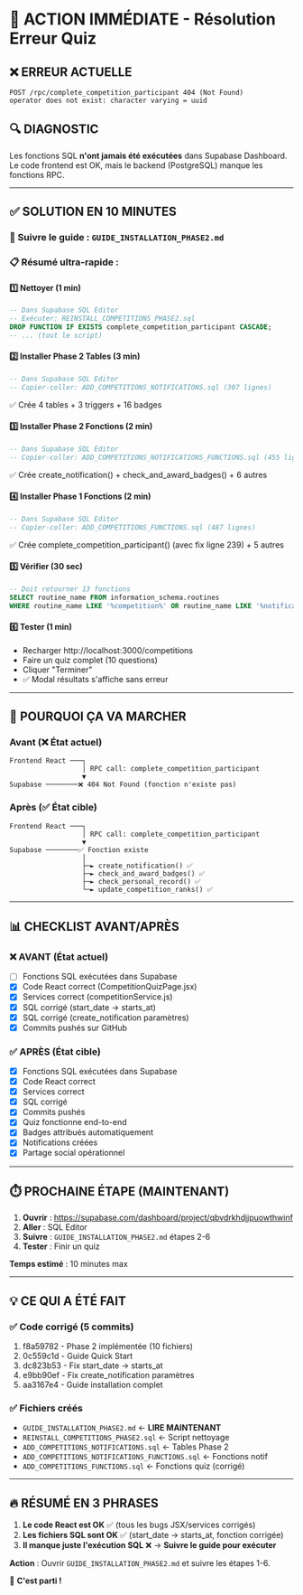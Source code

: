 # 🚨 ACTION IMMÉDIATE - Résolution Erreur Quiz

## ❌ ERREUR ACTUELLE
```
POST /rpc/complete_competition_participant 404 (Not Found)
operator does not exist: character varying = uuid
```

## 🔍 DIAGNOSTIC
Les fonctions SQL **n'ont jamais été exécutées** dans Supabase Dashboard.  
Le code frontend est OK, mais le backend (PostgreSQL) manque les fonctions RPC.

---

## ✅ SOLUTION EN 10 MINUTES

### 🎯 Suivre le guide : `GUIDE_INSTALLATION_PHASE2.md`

### 📋 Résumé ultra-rapide :

#### 1️⃣ **Nettoyer** (1 min)
```sql
-- Dans Supabase SQL Editor
-- Exécuter: REINSTALL_COMPETITIONS_PHASE2.sql
DROP FUNCTION IF EXISTS complete_competition_participant CASCADE;
-- ... (tout le script)
```

#### 2️⃣ **Installer Phase 2 Tables** (3 min)
```sql
-- Dans Supabase SQL Editor
-- Copier-coller: ADD_COMPETITIONS_NOTIFICATIONS.sql (307 lignes)
```
✅ Crée 4 tables + 3 triggers + 16 badges

#### 3️⃣ **Installer Phase 2 Fonctions** (2 min)
```sql
-- Dans Supabase SQL Editor
-- Copier-coller: ADD_COMPETITIONS_NOTIFICATIONS_FUNCTIONS.sql (455 lignes)
```
✅ Crée create_notification() + check_and_award_badges() + 6 autres

#### 4️⃣ **Installer Phase 1 Fonctions** (2 min)
```sql
-- Dans Supabase SQL Editor
-- Copier-coller: ADD_COMPETITIONS_FUNCTIONS.sql (487 lignes)
```
✅ Crée complete_competition_participant() (avec fix ligne 239) + 5 autres

#### 5️⃣ **Vérifier** (30 sec)
```sql
-- Doit retourner 13 fonctions
SELECT routine_name FROM information_schema.routines
WHERE routine_name LIKE '%competition%' OR routine_name LIKE '%notification%';
```

#### 6️⃣ **Tester** (1 min)
- Recharger http://localhost:3000/competitions
- Faire un quiz complet (10 questions)
- Cliquer "Terminer"
- ✅ Modal résultats s'affiche sans erreur

---

## 🎯 POURQUOI ÇA VA MARCHER

### Avant (❌ État actuel)
```
Frontend React ───┐
                  │ RPC call: complete_competition_participant
                  ▼
Supabase ────────❌ 404 Not Found (fonction n'existe pas)
```

### Après (✅ État cible)
```
Frontend React ───┐
                  │ RPC call: complete_competition_participant
                  ▼
Supabase ────────✅ Fonction existe
                  │
                  ├─► create_notification() ✅
                  ├─► check_and_award_badges() ✅
                  ├─► check_personal_record() ✅
                  └─► update_competition_ranks() ✅
```

---

## 📊 CHECKLIST AVANT/APRÈS

### ❌ AVANT (État actuel)
- [ ] Fonctions SQL exécutées dans Supabase
- [x] Code React correct (CompetitionQuizPage.jsx)
- [x] Services correct (competitionService.js)
- [x] SQL corrigé (start_date → starts_at)
- [x] SQL corrigé (create_notification paramètres)
- [x] Commits pushés sur GitHub

### ✅ APRÈS (État cible)
- [x] Fonctions SQL exécutées dans Supabase
- [x] Code React correct
- [x] Services correct
- [x] SQL corrigé
- [x] Commits pushés
- [x] Quiz fonctionne end-to-end
- [x] Badges attribués automatiquement
- [x] Notifications créées
- [x] Partage social opérationnel

---

## ⏱️ PROCHAINE ÉTAPE (MAINTENANT)

1. **Ouvrir** : https://supabase.com/dashboard/project/qbvdrkhdjjpuowthwinf
2. **Aller** : SQL Editor
3. **Suivre** : `GUIDE_INSTALLATION_PHASE2.md` étapes 2-6
4. **Tester** : Finir un quiz

**Temps estimé** : 10 minutes max

---

## 💡 CE QUI A ÉTÉ FAIT

### ✅ Code corrigé (5 commits)
1. f8a59782 - Phase 2 implémentée (10 fichiers)
2. 0c559c1d - Guide Quick Start
3. dc823b53 - Fix start_date → starts_at
4. e9bb90ef - Fix create_notification paramètres
5. aa3167e4 - Guide installation complet

### ✅ Fichiers créés
- `GUIDE_INSTALLATION_PHASE2.md` ← **LIRE MAINTENANT**
- `REINSTALL_COMPETITIONS_PHASE2.sql` ← Script nettoyage
- `ADD_COMPETITIONS_NOTIFICATIONS.sql` ← Tables Phase 2
- `ADD_COMPETITIONS_NOTIFICATIONS_FUNCTIONS.sql` ← Fonctions notif
- `ADD_COMPETITIONS_FUNCTIONS.sql` ← Fonctions quiz (corrigé)

---

## 🔥 RÉSUMÉ EN 3 PHRASES

1. **Le code React est OK** ✅ (tous les bugs JSX/services corrigés)
2. **Les fichiers SQL sont OK** ✅ (start_date → starts_at, fonction corrigée)
3. **Il manque juste l'exécution SQL** ❌ → **Suivre le guide pour exécuter**

**Action** : Ouvrir `GUIDE_INSTALLATION_PHASE2.md` et suivre les étapes 1-6.

🚀 **C'est parti !**
